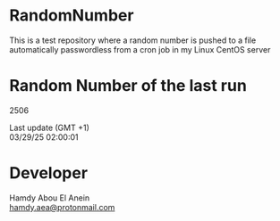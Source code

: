 # RandomNumber    
This is a test repository where a random number is pushed to a file automatically passwordless from a cron job in my Linux CentOS server    
# Random Number of the last run   
2506
      
Last update (GMT +1)    
03/29/25 02:00:01
# Developer    
Hamdy Abou El Anein   
hamdy.aea@protonmail.com
